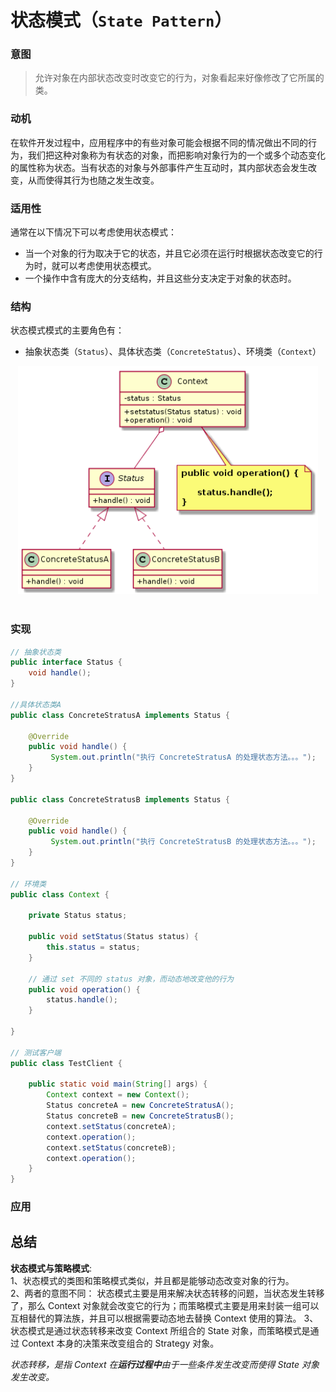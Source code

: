 状态模式（`State Pattern`）
====================
### **意图**
> 允许对象在内部状态改变时改变它的行为，对象看起来好像修改了它所属的类。

### **动机**
在软件开发过程中，应用程序中的有些对象可能会根据不同的情况做出不同的行为，我们把这种对象称为有状态的对象，而把影响对象行为的一个或多个动态变化的属性称为状态。当有状态的对象与外部事件产生互动时，其内部状态会发生改变，从而使得其行为也随之发生改变。

### **适用性**
通常在以下情况下可以考虑使用状态模式：
- 当一个对象的行为取决于它的状态，并且它必须在运行时根据状态改变它的行为时，就可以考虑使用状态模式。
- 一个操作中含有庞大的分支结构，并且这些分支决定于对象的状态时。

### **结构**
状态模式模式的主要角色有：
- 抽象状态类（``Status``）、具体状态类（``ConcreteStatus``）、环境类（``Context``）

<div align="center"> <img src="images/33.state.png" width="480px"> </div><br>

### **实现**
```java
// 抽象状态类
public interface Status {
	void handle();
}

//具体状态类A
public class ConcreteStratusA implements Status {

	@Override
	public void handle() {
		 System.out.println("执行 ConcreteStratusA 的处理状态方法。。。");
	}
}

public class ConcreteStratusB implements Status {

	@Override
	public void handle() {
		 System.out.println("执行 ConcreteStratusB 的处理状态方法。。。");
	}
}

// 环境类
public class Context {

	private Status status;

	public void setStatus(Status status) {
		this.status = status;
	}

	// 通过 set 不同的 status 对象，而动态地改变他的行为
	public void operation() {
		status.handle();
	}

}

// 测试客户端
public class TestClient {

	public static void main(String[] args) {
		Context context = new Context();
		Status concreteA = new ConcreteStratusA();
		Status concreteB = new ConcreteStratusB();
		context.setStatus(concreteA);
		context.operation();
		context.setStatus(concreteB);
		context.operation();
	}
}

```
### **应用**


## 总结
**状态模式与策略模式**:  
1、状态模式的类图和策略模式类似，并且都是能够动态改变对象的行为。  
2、两者的意图不同： 状态模式主要是用来解决状态转移的问题，当状态发生转移了，那么 Context 对象就会改变它的行为；而策略模式主要是用来封装一组可以互相替代的算法族，并且可以根据需要动态地去替换 Context 使用的算法。
3、状态模式是通过状态转移来改变 Context 所组合的 State 对象，而策略模式是通过 Context 本身的决策来改变组合的 Strategy 对象。 

_状态转移，是指 Context 在**运行过程中**由于一些条件发生改变而使得 State 对象发生改变。_


